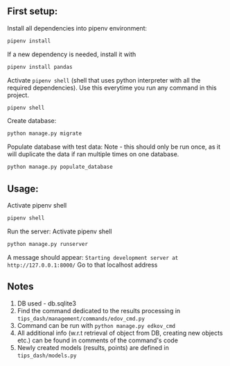 ## First setup:
Install all dependencies into pipenv environment:
```bash
pipenv install
```

If a new dependency is needed, install it with
```bash
pipenv install pandas
```

Activate `pipenv shell` (shell that uses python interpreter with all the required dependencies).
Use this everytime you run any command in this project.
```bash
pipenv shell
```

Create database:
```bash
python manage.py migrate
```

Populate database with test data:
Note - this should only be run once, as it will duplicate the data if ran multiple times on one database.
```bash
python manage.py populate_database
```

## Usage:
Activate pipenv shell
```bash
pipenv shell
```

Run the server:
Activate pipenv shell
```bash
python manage.py runserver
```
A message should appear: `Starting development server at http://127.0.0.1:8000/`
Go to that localhost address

## Notes
1. DB used - db.sqlite3
2. Find the command dedicated to the results processing in `tips_dash/management/commands/edov_cmd.py`
3. Command can be run with `python manage.py edkov_cmd`
4. All additional info (w.r.t retrieval of object from DB, creating new objects etc.) can be found in comments of the command's code
5. Newly created models (results, points) are defined in `tips_dash/models.py`

